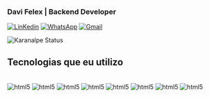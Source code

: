 ### Davi Felex | Backend Developer 
[![LinKedin](https://img.shields.io/badge/LinkedIn-0077B5?style=for-the-badge&logo=linkedin&logoColor=white)](https://br.linkedin.com/in/davi-tobias?trk=people-guest_people_search-card)
[![WhatsApp](https://img.shields.io/badge/WhatsApp-25D366?style=for-the-badge&logo=whatsapp&logoColor=white)](https://wa.me/5567996040498)
[![Gmail](https://img.shields.io/badge/Gmail-D14836?style=for-the-badge&logo=gmail&logoColor=white)](mailto:davifelex.programador@gmail.com)

<!-- ![Davi Felex GitHub stats](https://github-readme-stats.vercel.app/api?username=davifelex&show_icons=true&theme=dracula) -->

![Karanalpe Status](https://github-readme-stats.vercel.app/api?username=davifelex&show_icons=true)

## Tecnologias que  eu utilizo

<div style="display: inline_block"><br/>
    <img align="center" alt="html5" src="https://img.shields.io/badge/C%2B%2B-00599C?style=for-the-badge&logo=c%2B%2B&logoColor=white"/>
    <img align="center" alt="html5" src="https://img.shields.io/badge/HTML5-E34F26?style=for-the-badge&logo=html5&logoColor=white"/>
    <img align="center" alt="html5" src="https://img.shields.io/badge/PHP-777BB4?style=for-the-badge&logo=php&logoColor=white"/>
    <img align="center" alt="html5" src="https://img.shields.io/badge/Python-3776AB?style=for-the-badge&logo=python&logoColor=white"/>
    <img align="center" alt="html5" src="https://img.shields.io/badge/JavaScript-F7DF1E?style=for-the-badge&logo=javascript&logoColor=black"/>
    <img align="center" alt="html5" src="https://img.shields.io/badge/MySQL-005C84?style=for-the-badge&logo=mysql&logoColor=white"/>
    <img align="center" alt="html5" src="https://img.shields.io/badge/SQLite-07405E?style=for-the-badge&logo=sqlite&logoColor=white"/>
    <img align="center" alt="html5" src="https://img.shields.io/badge/CSS-239120?&style=for-the-badge&logo=css3&logoColor=white"/>
</div>